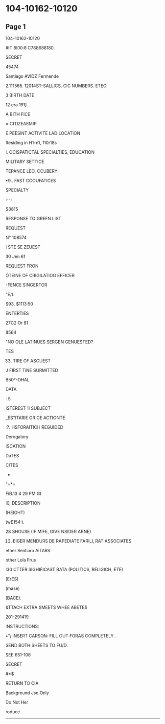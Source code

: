 # 104-10162-10120

## Page 1

104-10162-10120

#IT 8I00:8 C788688180.

SECRET

45474

Santiago AVIDZ Fermende

2.111565. 12014ST-SALLICS. CIC NUMBERS. ETEO

3 BIRTH DATE

12 era 191]

A BITH FICE

= CITIZEASMIP

E PEESINT ACTIVITE LAD LOCATION

Residing in H1-n1, 110r18s

I. OCISPATICTAL SPECIALTIES, EDUCATION

MILITARY SETTICE

TEPANCE LEO, CCUBERY

•9.. FAST CCOUFATICES

SPECIALTY

i--i

$3815

RESPONSE TO GREEN LIST

REQUEST

N° 108574

I STE SE ZEUEST

30 Jen 61

REQUEST FRON

ÓTEINE OF CRIGILATIOG EFFICER

-FENCE SINGERTOR

"E/L

$93, $1113:50

ENTERTIES

27C2 Or 81

8564

"NO OLE LATINUES SERGEN GENUESTED?

TES

33. TIRE OF ASGUEST

J FIRST TiNE SURMITTED

B50°-OНAL

DATA

: 5.

ISTEREST 1I SUBJECT

_ES"ITARIE OR CE ACTIONTE

:?. HSFORAITICH REGUIDED

Derogatory

ISCATION

DaTES

CITES

-

"=*=

FiB.13 4 29 PM GI

I0, DESCRIPTION

(HEIGHT)

(wE154:).

28 SHOUSE (IF MIFE, GIVE NSIDER ARNE)

12. EIGER MENDURS DE RAPEDIATE FARILI, RAT ASSOCIATES

ether Sentiaro AlTARS

other Lola Frus

I30 CTTER SIGHIFICAST BATA (POLITICS, RELIGICH, ETE)

(ErES)

(mase)

(BACE).

&TTACH EXTRA SMEETS WHEE ABETES

201-291419

INSTRUCTIONS:

•"¡ INSERT CARSON: FILL OUT FORAS COMPLETELY..

SEND BOTH SHEETS TO FU/D.

SEE 651-108

SECRET

#*$

RETURN TO CIA

Background Jse Only

Do Not Her

roduce

---

